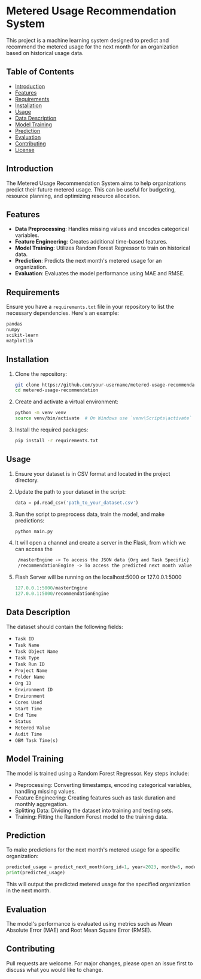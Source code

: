 # Metered Usage Recommendation System

This project is a machine learning system designed to predict and recommend the metered usage for the next month for an organization based on historical usage data.

## Table of Contents

- [Introduction](#introduction)
- [Features](#features)
- [Requirements](#requirements)
- [Installation](#installation)
- [Usage](#usage)
- [Data Description](#data-description)
- [Model Training](#model-training)
- [Prediction](#prediction)
- [Evaluation](#evaluation)
- [Contributing](#contributing)
- [License](#license)

## Introduction

The Metered Usage Recommendation System aims to help organizations predict their future metered usage. This can be useful for budgeting, resource planning, and optimizing resource allocation.

## Features

- **Data Preprocessing**: Handles missing values and encodes categorical variables.
- **Feature Engineering**: Creates additional time-based features.
- **Model Training**: Utilizes Random Forest Regressor to train on historical data.
- **Prediction**: Predicts the next month's metered usage for an organization.
- **Evaluation**: Evaluates the model performance using MAE and RMSE.

## Requirements

Ensure you have a `requirements.txt` file in your repository to list the necessary dependencies. Here's an example:

```txt
pandas
numpy
scikit-learn
matplotlib
```

## Installation

1. Clone the repository:
    ```bash
    git clone https://github.com/your-username/metered-usage-recommendation.git
    cd metered-usage-recommendation
    ```

2. Create and activate a virtual environment:
    ```bash
    python -m venv venv
    source venv/bin/activate  # On Windows use `venv\Scripts\activate`
    ```

3. Install the required packages:
    ```bash
    pip install -r requirements.txt
    ```

## Usage

1. Ensure your dataset is in CSV format and located in the project directory.

2. Update the path to your dataset in the script:
    ```python
    data = pd.read_csv('path_to_your_dataset.csv')
    ```

3. Run the script to preprocess data, train the model, and make predictions:
    ```python
    python main.py
    ```
4. It will open a channel and create a server in the Flask, from which we can access the
   ```txt
    /masterEngine -> To access the JSON data {Org and Task Specific}
    /recommendationEngine -> To access the predicted next month value
   ```
5. Flash Server will be running on the localhost:5000 or 127.0.0.1:5000
   ```python
   127.0.0.1:5000/masterEngine
   127.0.0.1:5000/recommendationEngine
   ```

## Data Description

The dataset should contain the following fields:

- `Task ID`
- `Task Name`
- `Task Object Name`
- `Task Type`
- `Task Run ID`
- `Project Name`
- `Folder Name`
- `Org ID`
- `Environment ID`
- `Environment`
- `Cores Used`
- `Start Time`
- `End Time`
- `Status`
- `Metered Value`
- `Audit Time`
- `OBM Task Time(s)`

## Model Training

The model is trained using a Random Forest Regressor. Key steps include:

- Preprocessing: Converting timestamps, encoding categorical variables, handling missing values.
- Feature Engineering: Creating features such as task duration and monthly aggregation.
- Splitting Data: Dividing the dataset into training and testing sets.
- Training: Fitting the Random Forest model to the training data.

## Prediction

To make predictions for the next month's metered usage for a specific organization:

```python
predicted_usage = predict_next_month(org_id=1, year=2023, month=5, model=model, data=monthly_usage)
print(predicted_usage)
```
This will output the predicted metered usage for the specified organization in the next month.

## Evaluation

The model's performance is evaluated using metrics such as Mean Absolute Error (MAE) and Root Mean Square Error (RMSE).

## Contributing

Pull requests are welcome. For major changes, please open an issue first to discuss what you would like to change.

